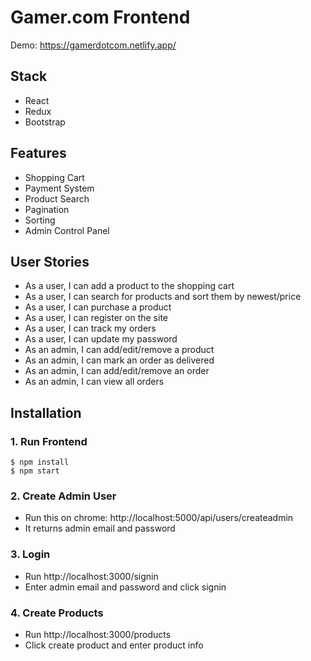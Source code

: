 # Gamer.com Frontend

Demo: https://gamerdotcom.netlify.app/

## Stack

<ul>
  <li>React</li>
  <li>Redux</li>
  <li>Bootstrap</li>
</ul>

## Features

<ul>
  <li>Shopping Cart</li>
  <li>Payment System</li>
  <li>Product Search</li>
  <li>Pagination</li>
  <li>Sorting</li>
  <li>Admin Control Panel</li>
</ul>

## User Stories

<ul>
  <li>As a user, I can add a product to the shopping cart</li>
  <li>As a user, I can search for products and sort them by newest/price</li>
  <li>As a user, I can purchase a product</li>
  <li>As a user, I can register on the site</li>
  <li>As a user, I can track my orders</li>
  <li>As a user, I can update my password</li>
  <li>As an admin, I can add/edit/remove a product</li>
  <li>As an admin, I can mark an order as delivered</li>
  <li>As an admin, I can add/edit/remove an order</li>
  <li>As an admin, I can view all orders</li>
</ul>

## Installation

### 1. Run Frontend

```
$ npm install
$ npm start
```

### 2. Create Admin User

- Run this on chrome: http://localhost:5000/api/users/createadmin
- It returns admin email and password

### 3. Login

- Run http://localhost:3000/signin
- Enter admin email and password and click signin

### 4. Create Products

- Run http://localhost:3000/products
- Click create product and enter product info
